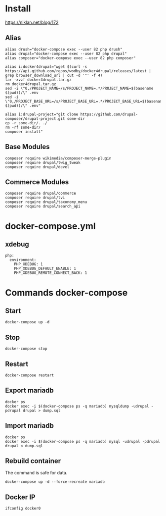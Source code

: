 # Install
https://niklan.net/blog/172

## Alias
~~~
alias drush="docker-compose exec --user 82 php drush"
alias drupal="docker-compose exec --user 82 php drupal"
alias composer="docker-compose exec --user 82 php composer"

alias i:docker4drupal="wget $(curl -s https://api.github.com/repos/wodby/docker4drupal/releases/latest | grep browser_download_url | cut -d '"' -f 4)
tar -xvzf docker4drupal.tar.gz
rm docker4drupal.tar.gz
sed -i \"0,/PROJECT_NAME=/s/PROJECT_NAME=.*/PROJECT_NAME=$(basename $(pwd))/\" .env
sed -i \"0,/PROJECT_BASE_URL=/s/PROJECT_BASE_URL=.*/PROJECT_BASE_URL=$(basename $(pwd))/\" .env"

alias i:drupal-project="git clone https://github.com/drupal-composer/drupal-project.git some-dir
cp -r some-dir/. ./
rm -rf some-dir/
composer install"
~~~

## Base Modules

~~~
composer require wikimedia/composer-merge-plugin
composer require drupal/twig_tweak
composer require drupal/devel
~~~

## Commerce Modules

~~~
composer require drupal/commerce
composer require drupal/tvi
composer require drupal/taxonomy_menu
composer require drupal/search_api
~~~

# docker-compose.yml

## xdebug

~~~
php:
  environment:
    PHP_XDEBUG: 1
    PHP_XDEBUG_DEFAULT_ENABLE: 1
    PHP_XDEBUG_REMOTE_CONNECT_BACK: 1
~~~

# Commands docker-compose

## Start

~~~
docker-compose up -d
~~~

## Stop

~~~
docker-compose stop
~~~

## Restart

~~~
docker-compose restart
~~~

## Export mariadb

~~~
docker ps
docker exec -i $(docker-compose ps -q mariadb) mysqldump -udrupal -pdrupal drupal > dump.sql
~~~

## Import mariadb

~~~
docker ps
docker exec -i $(docker-compose ps -q mariadb) mysql -udrupal -pdrupal drupal < dump.sql
~~~

## Rebuild container

The command is safe for data.

~~~
docker-compose up -d --force-recreate mariadb
~~~

## Docker IP

~~~
ifconfig docker0
~~~
